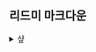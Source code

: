 ## 리드미 마크다운


<details>
<summary>샾 </summary>
<div markdown="1">  
  
  
# 샾의 갯수만큼 글씨 크기 변경
(html에 h1~h6이랑 비슷한 기능)

</div>
</details>
<br/><br/><br/>
